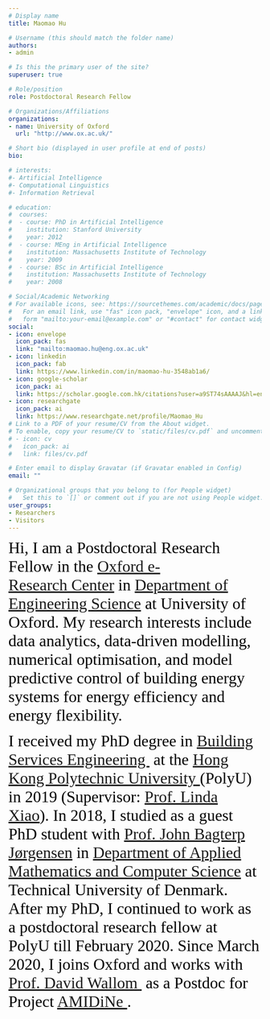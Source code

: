 ```yaml
---
# Display name
title: Maomao Hu

# Username (this should match the folder name)
authors:
- admin

# Is this the primary user of the site?
superuser: true

# Role/position
role: Postdoctoral Research Fellow

# Organizations/Affiliations
organizations:
- name: University of Oxford
  url: "http://www.ox.ac.uk/"

# Short bio (displayed in user profile at end of posts)
bio: 

# interests:
#- Artificial Intelligence
#- Computational Linguistics
#- Information Retrieval

# education:
#  courses:
#  - course: PhD in Artificial Intelligence
#    institution: Stanford University
#    year: 2012
#  - course: MEng in Artificial Intelligence
#    institution: Massachusetts Institute of Technology
#    year: 2009
#  - course: BSc in Artificial Intelligence
#    institution: Massachusetts Institute of Technology
#    year: 2008

# Social/Academic Networking
# For available icons, see: https://sourcethemes.com/academic/docs/page-builder/#icons
#   For an email link, use "fas" icon pack, "envelope" icon, and a link in the
#   form "mailto:your-email@example.com" or "#contact" for contact widget.
social:
- icon: envelope
  icon_pack: fas
  link: "mailto:maomao.hu@eng.ox.ac.uk"
- icon: linkedin
  icon_pack: fab
  link: https://www.linkedin.com/in/maomao-hu-3548ab1a6/
- icon: google-scholar
  icon_pack: ai
  link: https://scholar.google.com.hk/citations?user=a9ST74sAAAAJ&hl=en
- icon: researchgate
  icon_pack: ai
  link: https://www.researchgate.net/profile/Maomao_Hu
# Link to a PDF of your resume/CV from the About widget.
# To enable, copy your resume/CV to `static/files/cv.pdf` and uncomment the lines below.
# - icon: cv
#   icon_pack: ai
#   link: files/cv.pdf

# Enter email to display Gravatar (if Gravatar enabled in Config)
email: ""

# Organizational groups that you belong to (for People widget)
#   Set this to `[]` or comment out if you are not using People widget.
user_groups:
- Researchers
- Visitors
---
```


<font face="Jost" color="black" size="6"> Hi, I am a Postdoctoral Research Fellow in the <a href="https://www.oerc.ox.ac.uk/" target="_blank"> Oxford e-Research Center</a> in <a href="https://eng.ox.ac.uk/" target="_blank"> Department of Engineering Science</a>  at University of Oxford. My research interests include data analytics, data-driven modelling, numerical optimisation, and model predictive control of building energy systems for energy efficiency and energy flexibility.

I received my PhD degree in <a href="https://www.bse.polyu.edu.hk/" target="_blank"> Building Services Engineering </a> at the <a href="https://www.polyu.edu.hk/" target="_blank"> Hong Kong Polytechnic University </a> (PolyU) in 2019 (Supervisor: <a href="https://www.bse.polyu.edu.hk/People/befx/index.html" target="_blank">Prof. Linda Xiao</a>). In 2018, I studied as a guest PhD student with [Prof. John Bagterp Jørgensen](http://www2.imm.dtu.dk/~jbjo/theses.html) in [Department of Applied Mathematics and Computer Science](https://www.compute.dtu.dk/english) at Technical University of Denmark. After my PhD, I continued to work as a postdoctoral research fellow at PolyU till February 2020. Since March 2020, I joins Oxford and works with <a href="https://eng.ox.ac.uk/people/david-wallom/" target="_blank"> Prof. David Wallom </a> as a Postdoc for Project <a href="https://www.amidine.net/" target="_blank">AMIDiNe </a>.</font>